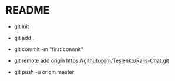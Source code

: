 # README

* git init

* git add .

* git commit -m "first commit"

* git remote add origin https://github.com/Teslenko/Rails-Chat.git

* git push -u origin master

